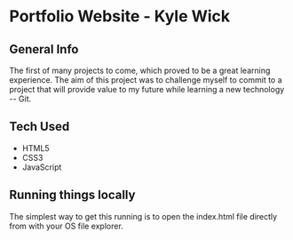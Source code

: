 # Portfolio Website - Kyle Wick

## General Info

The first of many projects to come, which proved to be a great learning experience.
The aim of this project was to challenge myself to commit to a project that will provide value
to my future while learning a new technology -- Git.

## Tech Used

- HTML5
- CSS3
- JavaScript

## Running things locally

The simplest way to get this running is to open the index.html file directly from with your OS file explorer.
